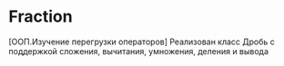 # Fraction
[ООП.Изучение перегрузки операторов] Реализован класс Дробь с поддержкой сложения, вычитания, умножения, деления и вывода
